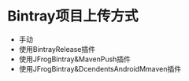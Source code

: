 
# Bintray项目上传方式
* 手动
* 使用BintrayRelease插件
* 使用JFrogBintray&MavenPush插件
* 使用JFrogBintray&DcendentsAndroidMmaven插件

